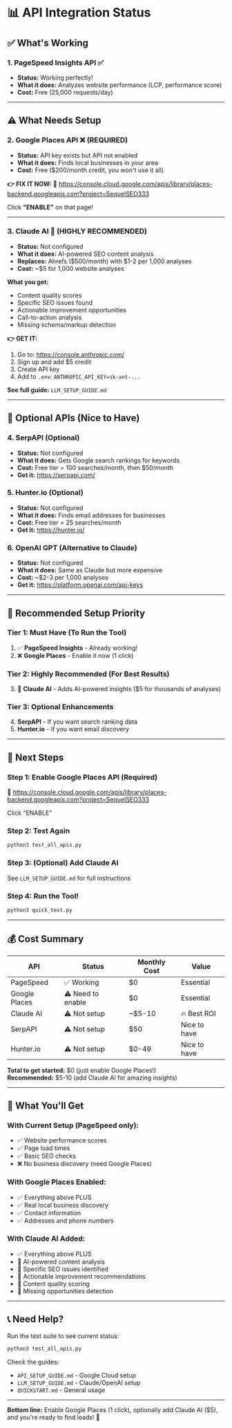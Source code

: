 # 📊 API Integration Status

## ✅ What's Working

### 1. PageSpeed Insights API ✅
- **Status:** Working perfectly!
- **What it does:** Analyzes website performance (LCP, performance score)
- **Cost:** Free (25,000 requests/day)

---

## ⚠️ What Needs Setup

### 2. Google Places API ❌ (REQUIRED)
- **Status:** API key exists but API not enabled
- **What it does:** Finds local businesses in your area
- **Cost:** Free ($200/month credit, you won't use it all)

**👉 FIX IT NOW:**
🔗 https://console.cloud.google.com/apis/library/places-backend.googleapis.com?project=SequelSEO333

Click **"ENABLE"** on that page!

---

### 3. Claude AI 🤖 (HIGHLY RECOMMENDED)
- **Status:** Not configured
- **What it does:** AI-powered SEO content analysis
- **Replaces:** Ahrefs ($500/month) with $1-2 per 1,000 analyses
- **Cost:** ~$5 for 1,000 website analyses

**What you get:**
- Content quality scores
- Specific SEO issues found
- Actionable improvement opportunities
- Call-to-action analysis
- Missing schema/markup detection

**👉 GET IT:**
1. Go to: https://console.anthropic.com/
2. Sign up and add $5 credit
3. Create API key
4. Add to `.env`: `ANTHROPIC_API_KEY=sk-ant-...`

**See full guide:** `LLM_SETUP_GUIDE.md`

---

## 🔵 Optional APIs (Nice to Have)

### 4. SerpAPI (Optional)
- **Status:** Not configured
- **What it does:** Gets Google search rankings for keywords
- **Cost:** Free tier = 100 searches/month, then $50/month
- **Get it:** https://serpapi.com/

### 5. Hunter.io (Optional)
- **Status:** Not configured
- **What it does:** Finds email addresses for businesses
- **Cost:** Free tier = 25 searches/month
- **Get it:** https://hunter.io/

### 6. OpenAI GPT (Alternative to Claude)
- **Status:** Not configured
- **What it does:** Same as Claude but more expensive
- **Cost:** ~$2-3 per 1,000 analyses
- **Get it:** https://platform.openai.com/api-keys

---

## 🎯 Recommended Setup Priority

### Tier 1: Must Have (To Run the Tool)
1. ✅ **PageSpeed Insights** - Already working!
2. ❌ **Google Places** - Enable it now (1 click)

### Tier 2: Highly Recommended (For Best Results)
3. 🤖 **Claude AI** - Adds AI-powered insights ($5 for thousands of analyses)

### Tier 3: Optional Enhancements
4. **SerpAPI** - If you want search ranking data
5. **Hunter.io** - If you want email discovery

---

## 🚀 Next Steps

### Step 1: Enable Google Places API (Required)
🔗 https://console.cloud.google.com/apis/library/places-backend.googleapis.com?project=SequelSEO333

Click "ENABLE"

### Step 2: Test Again
```bash
python3 test_all_apis.py
```

### Step 3: (Optional) Add Claude AI
See `LLM_SETUP_GUIDE.md` for full instructions

### Step 4: Run the Tool!
```bash
python3 quick_test.py
```

---

## 💰 Cost Summary

| API | Status | Monthly Cost | Value |
|-----|--------|--------------|-------|
| PageSpeed | ✅ Working | $0 | Essential |
| Google Places | ⚠️ Need to enable | $0 | Essential |
| Claude AI | ⚠️ Not setup | ~$5-10 | 🔥 Best ROI |
| SerpAPI | ⚠️ Not setup | $50 | Nice to have |
| Hunter.io | ⚠️ Not setup | $0-49 | Nice to have |

**Total to get started:** $0 (just enable Google Places!)  
**Recommended:** $5-10 (add Claude AI for amazing insights)

---

## 🎉 What You'll Get

### With Current Setup (PageSpeed only):
- ✅ Website performance scores
- ✅ Page load times
- ✅ Basic SEO checks
- ❌ No business discovery (need Google Places)

### With Google Places Enabled:
- ✅ Everything above PLUS
- ✅ Real local business discovery
- ✅ Contact information
- ✅ Addresses and phone numbers

### With Claude AI Added:
- ✅ Everything above PLUS
- 🤖 AI-powered content analysis
- 🤖 Specific SEO issues identified
- 🤖 Actionable improvement recommendations
- 🤖 Content quality scoring
- 🤖 Missing opportunities detection

---

## 📞 Need Help?

Run the test suite to see current status:
```bash
python3 test_all_apis.py
```

Check the guides:
- `API_SETUP_GUIDE.md` - Google Cloud setup
- `LLM_SETUP_GUIDE.md` - Claude/OpenAI setup
- `QUICKSTART.md` - General usage

---

**Bottom line:** Enable Google Places (1 click), optionally add Claude AI ($5), and you're ready to find leads! 🚀

